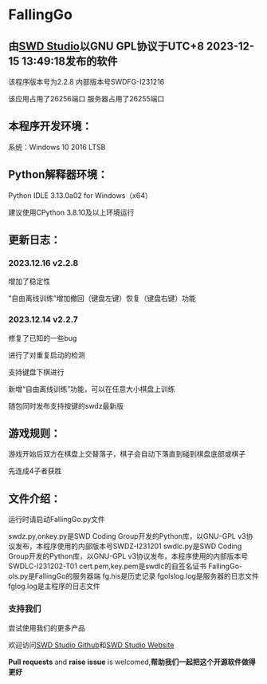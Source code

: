 # FallingGo 
## 由[SWD Studio](https://github.com/swdstudio "访问我们的github")以GNU GPL协议于UTC+8 2023-12-15 13:49:18发布的软件

该程序版本号为2.2.8 内部版本号SWDFG-I231216

该应用占用了26256端口  服务器占用了26255端口

## 本程序开发环境：
系统：Windows 10 2016 LTSB

## Python解释器环境：

Python IDLE 3.13.0a02 for Windows（x64）

建议使用CPython 3.8.10及以上环境运行

## 更新日志：
### 2023.12.16 v2.2.8

增加了稳定性

“自由离线训练”增加撤回（键盘左键）恢复（键盘右键）功能

### 2023.12.14 v2.2.7
修复了已知的一些bug

进行了对重复启动的检测

支持键盘下棋进行

新增“自由离线训练”功能，可以在任意大小棋盘上训练

随包同时发布支持按键的swdz最新版

## 游戏规则：

游戏开始后双方在棋盘上交替落子，棋子会自动下落直到碰到棋盘底部或棋子

先连成4子者获胜

## 文件介绍：
运行时请启动FallingGo.py文件

swdz.py,onkey.py是SWD Coding Group开发的Python库，以GNU-GPL v3协议发布，本程序使用的内部版本号SWDZ-I231201
swdlc.py是SWD Coding Group开发的Python库，以GNU-GPL v3协议发布，本程序使用的内部版本号SWDLC-I231202-T01
cert.pem,key.pem是swdlc的自签名证书
FallingGo-ols.py是FallingGo的服务器端
fg.his是历史记录
fgolslog.log是服务器的日志文件
fglog.log是主程序的日志文件

### 支持我们
尝试使用我们的更多产品

欢迎访问[SWD Studio Github](https://github.com/swdstudio "访问我们的github")和[SWD Studio Website](http://swd-go.ysepan.com "访问我们的国内下载站")

**Pull requests** and **raise issue** is welcomed,**帮助我们一起把这个开源软件做得更好**
